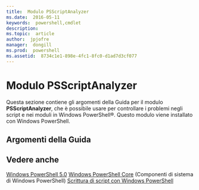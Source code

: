 ```yaml
---
title:  Modulo PSScriptAnalyzer
ms.date:  2016-05-11
keywords:  powershell,cmdlet
description:  
ms.topic:  article
author:  jpjofre
manager:  dongill
ms.prod:  powershell
ms.assetid:  8734c1e1-898e-4fc1-8fc0-d1ad7d3cf077
---
```


# Modulo PSScriptAnalyzer
Questa sezione contiene gli argomenti della Guida per il modulo **PSScriptAnalyzer**, che è possibile usare per controllare i problemi negli script e nei moduli in Windows PowerShell®. Questo modulo viene installato con Windows PowerShell.

## Argomenti della Guida

## Vedere anche
[Windows PowerShell 5.0](Windows-PowerShell-5.0.md)
[Windows PowerShell Core](https://technet.microsoft.com/en-us/library/4b75f1e4-f327-48f3-92ab-bf5435094d41) (Componenti di sistema di Windows PowerShell)
[Scrittura di script con Windows PowerShell](../../getting-started/fundamental/Scripting-with-Windows-PowerShell.md)



<!--HONumber=May16_HO2-->


